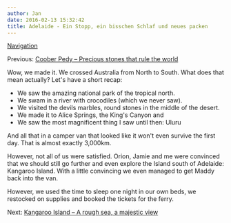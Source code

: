 ```yaml
---
author: Jan
date: 2016-02-13 15:32:42
title: Adelaide - Ein Stopp, ein bisschen Schlaf und neues packen
---
```


[Navigation](/posts/30-der-stuart-highway/)

Previous: [Coober Pedy – Precious stones that rule the world](../day_10)

Wow, we made it. We crossed Australia from North to South. What does that mean
actually? Let's have a short recap:

  * We saw the amazing national park of the tropical north.
  * We swam in a river with crocodiles (which we never saw).
  * We visited the devils marbles, round stones in the middle of the desert.
  * We made it to Alice Springs, the King's Canyon and
  * We saw the most magnificent thing I saw until then: Uluru

And all that in a camper van that looked like it won't even survive the first
day. That is almost exactly 3,000km.

However, not all of us were satisfied. Orion, Jamie and me were convinced that
we should still go further and even explore the Island south of Adelaide:
Kangaroo Island. With a little convincing we even managed to get Maddy back
into the van.

However, we used the time to sleep one night in our own beds, we restocked on
supplies and booked the tickets for the ferry.

Next: [Kangaroo Island – A rough sea, a majestic view](../day_12)
